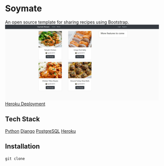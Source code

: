 # Soymate
An open source template for sharing recipes using Bootstrap.
![Home](/rme-img/soymate-home.JPG)
[Heroku Deployment](https://soymate.herokuapp.com/)

## Tech Stack
[Python](https://www.python.org/)
[Django](https://www.djangoproject.com/)
[PostgreSQL](https://www.postgresql.org/)
[Heroku](https://www.heroku.com/)

## Installation 
``` git clone ```

